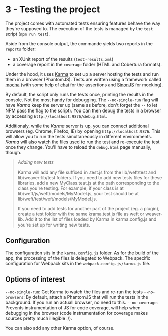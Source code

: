 3 - Testing the project
===================

The project comes with automated tests ensuring features behave the way they're supposed to. The execution of the tests is managed by the `test` script (`npm run test`).

Aside from the console output, the commande yields two reports in the `reports` folder:
 - an XUnit report of the results (`test-results.xml`)
 - a coverage report in the `coverage` folder (HTML and Cobertura formats).

Under the hood, it uses [Karma](http://karma-runner.github.io/0.13/index.html) to set up a server hosting the tests and run them in a browser (PhantomJS). Tests are written using a framework called [mocha](https://mochajs.org/) (with some help of [chai](http://chaijs.com/) for the assertions and [SinonJS](http://sinonjs.org/) for mocking).

By default, the script only runs the tests once, printing the results in the console.
Not the most handy for debugging. The `--no-single-run` flag
will have _Karma_ keep the server up (same as before, don't forget the `--` to let NPM pass the flag to the script).
You can then debug the tests in a browser by accessing `http://localhost:9876/debug.html`.

Additionaly, while the _Karma_ server is up, you can connect additional browsers (eg. Chrome, Firefox, IE)
by opening `http://localhost:9876`. This will allow you to run the tests simultaneously
in different environments. _Karma_ will also watch the files used to run the test
and re-execute the test once they change. You'll have to reload the `debug.html` page manually, though.

> _Adding new tests_
>
> Karma will add any file suffixed in .test.js from the lib/weft/test
> and lib/weaver-lib/test folders. If you need to add new tests files
> for these libraries, add a new MyClass.test.js at the path corresponding
> to the class you're testing. For example, if your class is at
> lib/weft/js/weft/models/MyModel.js, your test should be at
> lib/weft/test/weft/models/MyModel.js.
>
> If you need to add tests for another part of the project (eg. a plugin),
> create a test folder with the same krama.test.js file as weft or weaver-lib.
> Add it to the list of files loaded by Karma in karma.config.js and you're set up
> for writing new tests.

## Configuration

The configuration sits in the `karma.config.js` folder. As for the build of the app, the processing of the files is delegated to Webpack. The specific configuration for Webpack sits in the `webpack.config.js/karma.js` file.

## Options of interest

`--no-single-run`: Get Karma to watch the files and re-run the tests
`--no-browsers`: By default, attach a PhantomJS that will run the tests in the background. If you run an actuall browser, no need to this.
`--no-coverage`: Prevents instrumentation of JS for code coverage, will help when debugging in the browser (code instrumentation for coverage makes sources pretty much illegible :/).

You can also add any other Karma option, of course.

